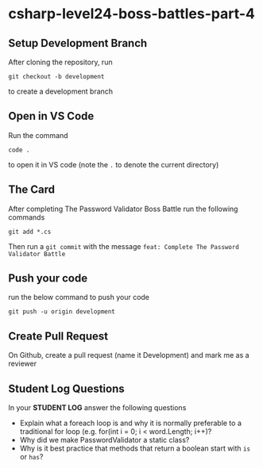 # csharp-level24-boss-battles-part-4

## Setup Development Branch
After cloning the repository, run

```
git checkout -b development
```

to create a development branch

## Open in VS Code 

Run the command 

```
code .
```

to open it in VS code (note the `.` to denote the current directory)

## The Card

After completing The Password Validator Boss Battle run the following commands

```
git add *.cs
```


Then run a `git commit` with the message `feat: Complete The Password Validator Battle`


## Push your code

run the below command to push your code

```
git push -u origin development
```

## Create Pull Request
On Github, create a pull request (name it Development) and mark me as a reviewer

## Student Log Questions

In your **STUDENT LOG** answer the following questions

- Explain what a foreach loop is and why it is normally preferable to a traditional for loop (e.g. for(int i = 0; i < word.Length; i++)?
- Why did we make PasswordValidator a static class?
- Why is it best practice that methods that return a boolean start with `is` or `has`?



